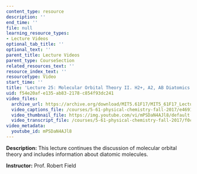 ```yaml
---
content_type: resource
description: ''
end_time: ''
file: null
learning_resource_types:
- Lecture Videos
optional_tab_title: ''
optional_text: ''
parent_title: Lecture Videos
parent_type: CourseSection
related_resources_text: ''
resource_index_text: ''
resourcetype: Video
start_time: ''
title: 'Lecture 25: Molecular Orbital Theory II. H2+, A2, AB Diatomics'
uid: f54e20af-e135-ab83-2178-c854f93dc241
video_files:
  archive_url: https://archive.org/download/MIT5.61F17/MIT5_61F17_Lecture_25_300k.mp4
  video_captions_file: /courses/5-61-physical-chemistry-fall-2017/e46911cedfca510082793a77b54d25ec_mPSDaN4AJl8.vtt
  video_thumbnail_file: https://img.youtube.com/vi/mPSDaN4AJl8/default.jpg
  video_transcript_file: /courses/5-61-physical-chemistry-fall-2017/f0cea86640643c44c6f9925504c4d029_mPSDaN4AJl8.pdf
video_metadata:
  youtube_id: mPSDaN4AJl8
---
```


**Description:** This lecture continues the discussion of molecular orbital theory and includes information about diatomic molecules.

**Instructor:** Prof. Robert Field
